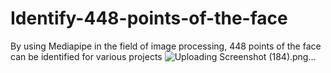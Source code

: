 # Identify-448-points-of-the-face
By using Mediapipe in the field of image processing, 448 points of the face can be identified for various projects
![Uploading Screenshot (184).png…]()
